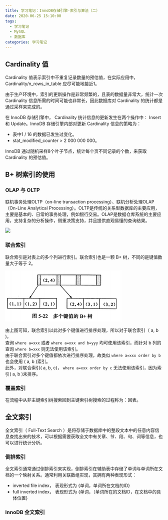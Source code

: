 ```yaml
---
title: 学习笔记：InnoDB存储引擎-索引与算法（二）
date: 2020-06-25 15:10:00
tags:
  - 学习笔记
  - MySQL
  - 数据库
categories: 学习笔记
---
```


## Cardinality 值

Cardinality 值表示索引中不重复记录数量的预估值，在实际应用中，Cardinality/n_rows_in_table 应尽可能地接近1。

由于生产环境中，索引的更新操作是非常频繁的，且表的数据量非常大，统计一次 Cardinality 信息所需的时间可能也非常长，因此数据库对 Cardinality 的统计都是通过采样来完成的。

在 InnoDB 存储引擎中， Cardinality 统计信息的更新发生在两个操作中： Insert 和 Update。InnoDB 存储引擎内部对更新 Cardinality 信息的策略为：  
- 表中1 / 16 的数据已发生过变化。
- stat_modified_counter > 2 000 000 000。

InnoDB 通过随机采样8个叶子节点，统计每个页不同记录的个数，来获取 Cardinality 的预估值。

## B+ 树索引的使用

### OLAP 与 OLTP

联机事务处理OLTP（on-line transaction processing）、联机分析处理OLAP（On-Line Analytical Processing）。OLTP是传统的关系型数据库的主要应用，主要是基本的、日常的事务处理，例如银行交易。OLAP是数据仓库系统的主要应用，支持复杂的分析操作，侧重决策支持，并且提供直观易懂的查询结果。

![](http://img.blog.csdn.net/20171019105622828?watermark/2/text/aHR0cDovL2Jsb2cuY3Nkbi5uZXQveW91bmdiaXQwMDc=/font/5a6L5L2T/fontsize/400/fill/I0JBQkFCMA==/dissolve/70/gravity/SouthEast)

### 联合索引

联合索引是对表上的多个列进行索引。联合索引也是一颗 B+ 树，不同的是键值数量大于等于 2。

![](../images/fig40.png)

由上图可知，联合索引以此对多个键值进行排序处理，所以对于联合索引（ a, b )，  
查询 `where a=xxx` 或者 `where a=xxx and b=yyy` 均可使用该索引，而针对 b 列的查询 `where b=xxx` 则无法使用该索引。  
由于联合索引对多个键值都依次进行排序处理，故类似 `where a=xxx order by b` 也会使用 ( a, b )索引。  
此外，对联合索引( a, b, c)， `where a=xxx order by c` 无法使用该索引，因为索引( a, b )未排序。

### 覆盖索引

在流程中从非主键索引树搜索回到主键索引树搜索的过程称为：回表。

## 全文索引

全文索引（ Full-Text Search ）是将存储于数据库中的整段文本中的任意内容信息查找出来的技术，可以根据需要获取全文中有关章、节、段、句、词等信息，也可以进行统计分析。

### 倒排索引

全文索引通常通过倒排索引来实现，倒排索引在辅助表中存储了单词与单词所在文档的一个映射关系。通常利用关联数组实现，其拥有两种表现形式：
- inverted file index， 表现形式为 {单词，单词所在文档的ID}
- full inverted index， 表现形式为 {单词，（单词所在的文档ID，在文档中的具体位置}

### InnoDB 全文索引

